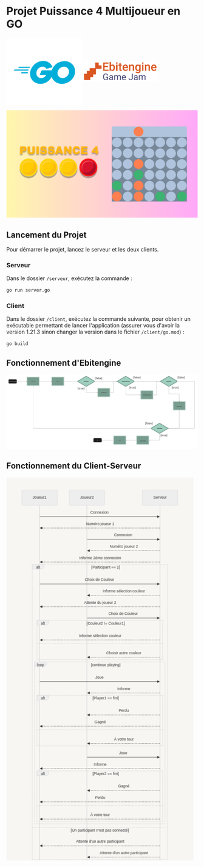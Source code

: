 # Projet Puissance 4 Multijoueur en GO

<div style="display: flex; align-items: center;">
    <img src="readmefile/go.png" alt="GO logo" style="width: 200px;">
    <img src="readmefile/ebitengine.png" alt="Ebitengine logo" style="width: 200px;">
</div>

[![Vidéo de démonstration du jeu](readmefile/Puissance4-go.png)](lien_vers_votre_vidéo_sur_youtube)

## Lancement du Projet

Pour démarrer le projet, lancez le serveur et les deux clients.

### Serveur

Dans le dossier `/serveur`, exécutez la commande :

```sh
go run server.go
```

### Client

Dans le dossier `/client`, exécutez la commande suivante, pour obtenir un exécutable permettant de lancer l'application (assurer vous d'avoir la version 1.21.3 sinon changer la version dans le fichier `/client/go.mod`) :

```sh
go build
```

## Fonctionnement d'Ebitengine

![Schéma du fonctionnement d'ebitengine](readmefile/schema1.png)

## Fonctionnement du Client-Serveur

![Schéma fonctionnement du Client-Serveur](readmefile/schema2.png)
